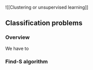 
![[Clustering or unsupervised learning]]

## Classification problems

### Overview

We have to 

### Find-S algorithm

